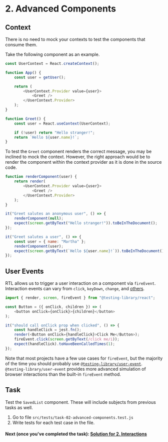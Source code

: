 # 2. Advanced Components

## Context

There is no need to mock your contexts to test the components that consume them.

Take the following component as an example.

```js
const UserContext = React.createContext();

function App() {
    const user = getUser();

    return (
        <UserContext.Provider value={user}>
            <Greet />
        </UserContext.Provider>
    );
}

function Greet() {
    const user = React.useContext(UserContext);

    if (!user) return "Hello stranger!";
    return `Hello ${user.name}!`;
}
```

To test the `Greet` component renders the correct message, you may be inclined to mock the context. However, the right approach would be to render the component within the context provider as it is done in the source code.

```js
function renderComponent(user) {
    return render(
        <UserContext.Provider value={user}>
            <Greet />
        </UserContext.Provider>
    );
}

it("Greet salutes an anonymous user", () => {
    renderComponent(null);
    expect(screen.getByText("Hello stranger!")).toBeInTheDocument();
});

it("Greet salutes a user", () => {
    const user = { name: "Martha" };
    renderComponent(user);
    expect(screen.getByText(`Hello ${user.name}!`)).toBeInTheDocument();
});
```

## User Events

RTL allows us to trigger a user interaction on a component via `fireEvent`. Interaction events can vary from `click`, `keyDown`, `change`, and [others](https://github.com/testing-library/dom-testing-library/blob/main/src/event-map.js).

```js
import { render, screen, fireEvent } from "@testing-library/react";

const Button = ({ onClick, children }) => (
    <button onClick={onClick}>{children}</button>
);

it("should call onClick prop when clicked", () => {
    const handleClick = jest.fn();
    render(<Button onClick={handleClick}>Click Me</Button>);
    fireEvent.click(screen.getByText(/click me/i));
    expect(handleClick).toHaveBeenCalledTimes(1);
});
```

Note that most projects have a few use cases for `fireEvent`, but the majority of the time you should probably use [`@testing-library/user-event`](https://testing-library.com/docs/ecosystem-user-event/). `@testing-library/user-event` provides more advanced simulation of browser interactions than the built-in `fireEvent` method.

## Task

Test the `SavedList` component. These will include subjects from previous tasks as well.

1. Go to file `src/tests/task-02-advanced-components.test.js`
2. Write tests for each test case in the file.

#### Next (once you've completed the task): [Solution for 2. Interactions](./SOLUTION.md)
